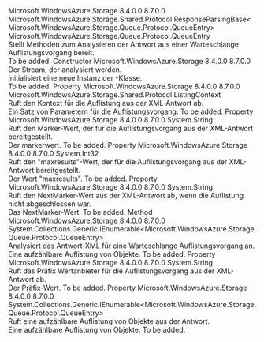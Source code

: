 <Type Name="ListQueuesResponse" FullName="Microsoft.WindowsAzure.Storage.Queue.Protocol.ListQueuesResponse">
  <TypeSignature Language="C#" Value="public sealed class ListQueuesResponse : Microsoft.WindowsAzure.Storage.Shared.Protocol.ResponseParsingBase&lt;Microsoft.WindowsAzure.Storage.Queue.Protocol.QueueEntry&gt;" />
  <TypeSignature Language="ILAsm" Value=".class public auto ansi sealed beforefieldinit ListQueuesResponse extends Microsoft.WindowsAzure.Storage.Shared.Protocol.ResponseParsingBase`1&lt;class Microsoft.WindowsAzure.Storage.Queue.Protocol.QueueEntry&gt;" />
  <TypeSignature Language="DocId" Value="T:Microsoft.WindowsAzure.Storage.Queue.Protocol.ListQueuesResponse" />
  <TypeSignature Language="VB.NET" Value="Public NotInheritable Class ListQueuesResponse&#xA;Inherits ResponseParsingBase(Of QueueEntry)" />
  <TypeSignature Language="F#" Value="type ListQueuesResponse = class&#xA;    inherit ResponseParsingBase&lt;QueueEntry&gt;" />
  <AssemblyInfo>
    <AssemblyName>Microsoft.WindowsAzure.Storage</AssemblyName>
    <AssemblyVersion>8.4.0.0</AssemblyVersion>
    <AssemblyVersion>8.7.0.0</AssemblyVersion>
  </AssemblyInfo>
  <Base>
    <BaseTypeName>Microsoft.WindowsAzure.Storage.Shared.Protocol.ResponseParsingBase&lt;Microsoft.WindowsAzure.Storage.Queue.Protocol.QueueEntry&gt;</BaseTypeName>
    <BaseTypeArguments>
      <BaseTypeArgument TypeParamName="T">Microsoft.WindowsAzure.Storage.Queue.Protocol.QueueEntry</BaseTypeArgument>
    </BaseTypeArguments>
  </Base>
  <Interfaces />
  <Docs>
    <summary>
            Stellt Methoden zum Analysieren der Antwort aus einer Warteschlange Auflistungsvorgang bereit.
            </summary>
    <remarks>To be added.</remarks>
  </Docs>
  <Members>
    <Member MemberName=".ctor">
      <MemberSignature Language="C#" Value="public ListQueuesResponse (System.IO.Stream stream);" />
      <MemberSignature Language="ILAsm" Value=".method public hidebysig specialname rtspecialname instance void .ctor(class System.IO.Stream stream) cil managed" />
      <MemberSignature Language="DocId" Value="M:Microsoft.WindowsAzure.Storage.Queue.Protocol.ListQueuesResponse.#ctor(System.IO.Stream)" />
      <MemberSignature Language="F#" Value="new Microsoft.WindowsAzure.Storage.Queue.Protocol.ListQueuesResponse : System.IO.Stream -&gt; Microsoft.WindowsAzure.Storage.Queue.Protocol.ListQueuesResponse" Usage="new Microsoft.WindowsAzure.Storage.Queue.Protocol.ListQueuesResponse stream" />
      <MemberType>Constructor</MemberType>
      <AssemblyInfo>
        <AssemblyName>Microsoft.WindowsAzure.Storage</AssemblyName>
        <AssemblyVersion>8.4.0.0</AssemblyVersion>
        <AssemblyVersion>8.7.0.0</AssemblyVersion>
      </AssemblyInfo>
      <Parameters>
        <Parameter Name="stream" Type="System.IO.Stream" />
      </Parameters>
      <Docs>
        <param name="stream">Der Stream, der analysiert werden.</param>
        <summary>
            Initialisiert eine neue Instanz der <see cref="T:Microsoft.WindowsAzure.Storage.Queue.Protocol.ListQueuesResponse" />-Klasse.
            </summary>
        <remarks>To be added.</remarks>
      </Docs>
    </Member>
    <Member MemberName="ListingContext">
      <MemberSignature Language="C#" Value="public Microsoft.WindowsAzure.Storage.Shared.Protocol.ListingContext ListingContext { get; }" />
      <MemberSignature Language="ILAsm" Value=".property instance class Microsoft.WindowsAzure.Storage.Shared.Protocol.ListingContext ListingContext" />
      <MemberSignature Language="DocId" Value="P:Microsoft.WindowsAzure.Storage.Queue.Protocol.ListQueuesResponse.ListingContext" />
      <MemberSignature Language="VB.NET" Value="Public ReadOnly Property ListingContext As ListingContext" />
      <MemberSignature Language="F#" Value="member this.ListingContext : Microsoft.WindowsAzure.Storage.Shared.Protocol.ListingContext" Usage="Microsoft.WindowsAzure.Storage.Queue.Protocol.ListQueuesResponse.ListingContext" />
      <MemberType>Property</MemberType>
      <AssemblyInfo>
        <AssemblyName>Microsoft.WindowsAzure.Storage</AssemblyName>
        <AssemblyVersion>8.4.0.0</AssemblyVersion>
        <AssemblyVersion>8.7.0.0</AssemblyVersion>
      </AssemblyInfo>
      <ReturnValue>
        <ReturnType>Microsoft.WindowsAzure.Storage.Shared.Protocol.ListingContext</ReturnType>
      </ReturnValue>
      <Docs>
        <summary>
            Ruft den Kontext für die Auflistung aus der XML-Antwort ab.
            </summary>
        <value>Ein Satz von Parametern für die Auflistungsvorgang.</value>
        <remarks>To be added.</remarks>
      </Docs>
    </Member>
    <Member MemberName="Marker">
      <MemberSignature Language="C#" Value="public string Marker { get; }" />
      <MemberSignature Language="ILAsm" Value=".property instance string Marker" />
      <MemberSignature Language="DocId" Value="P:Microsoft.WindowsAzure.Storage.Queue.Protocol.ListQueuesResponse.Marker" />
      <MemberSignature Language="VB.NET" Value="Public ReadOnly Property Marker As String" />
      <MemberSignature Language="F#" Value="member this.Marker : string" Usage="Microsoft.WindowsAzure.Storage.Queue.Protocol.ListQueuesResponse.Marker" />
      <MemberType>Property</MemberType>
      <AssemblyInfo>
        <AssemblyName>Microsoft.WindowsAzure.Storage</AssemblyName>
        <AssemblyVersion>8.4.0.0</AssemblyVersion>
        <AssemblyVersion>8.7.0.0</AssemblyVersion>
      </AssemblyInfo>
      <ReturnValue>
        <ReturnType>System.String</ReturnType>
      </ReturnValue>
      <Docs>
        <summary>
            Ruft den Marker-Wert, der für die Auflistungsvorgang aus der XML-Antwort bereitgestellt.
            </summary>
        <value>Der markerwert.</value>
        <remarks>To be added.</remarks>
      </Docs>
    </Member>
    <Member MemberName="MaxResults">
      <MemberSignature Language="C#" Value="public int MaxResults { get; }" />
      <MemberSignature Language="ILAsm" Value=".property instance int32 MaxResults" />
      <MemberSignature Language="DocId" Value="P:Microsoft.WindowsAzure.Storage.Queue.Protocol.ListQueuesResponse.MaxResults" />
      <MemberSignature Language="VB.NET" Value="Public ReadOnly Property MaxResults As Integer" />
      <MemberSignature Language="F#" Value="member this.MaxResults : int" Usage="Microsoft.WindowsAzure.Storage.Queue.Protocol.ListQueuesResponse.MaxResults" />
      <MemberType>Property</MemberType>
      <AssemblyInfo>
        <AssemblyName>Microsoft.WindowsAzure.Storage</AssemblyName>
        <AssemblyVersion>8.4.0.0</AssemblyVersion>
        <AssemblyVersion>8.7.0.0</AssemblyVersion>
      </AssemblyInfo>
      <ReturnValue>
        <ReturnType>System.Int32</ReturnType>
      </ReturnValue>
      <Docs>
        <summary>
            Ruft den "maxresults"-Wert, der für die Auflistungsvorgang aus der XML-Antwort bereitgestellt.
            </summary>
        <value>Der Wert "maxresults".</value>
        <remarks>To be added.</remarks>
      </Docs>
    </Member>
    <Member MemberName="NextMarker">
      <MemberSignature Language="C#" Value="public string NextMarker { get; }" />
      <MemberSignature Language="ILAsm" Value=".property instance string NextMarker" />
      <MemberSignature Language="DocId" Value="P:Microsoft.WindowsAzure.Storage.Queue.Protocol.ListQueuesResponse.NextMarker" />
      <MemberSignature Language="VB.NET" Value="Public ReadOnly Property NextMarker As String" />
      <MemberSignature Language="F#" Value="member this.NextMarker : string" Usage="Microsoft.WindowsAzure.Storage.Queue.Protocol.ListQueuesResponse.NextMarker" />
      <MemberType>Property</MemberType>
      <AssemblyInfo>
        <AssemblyName>Microsoft.WindowsAzure.Storage</AssemblyName>
        <AssemblyVersion>8.4.0.0</AssemblyVersion>
        <AssemblyVersion>8.7.0.0</AssemblyVersion>
      </AssemblyInfo>
      <ReturnValue>
        <ReturnType>System.String</ReturnType>
      </ReturnValue>
      <Docs>
        <summary>
            Ruft den NextMarker-Wert aus der XML-Antwort ab, wenn die Auflistung nicht abgeschlossen war.
            </summary>
        <value>Das NextMarker-Wert.</value>
        <remarks>To be added.</remarks>
      </Docs>
    </Member>
    <Member MemberName="ParseXml">
      <MemberSignature Language="C#" Value="protected override System.Collections.Generic.IEnumerable&lt;Microsoft.WindowsAzure.Storage.Queue.Protocol.QueueEntry&gt; ParseXml ();" />
      <MemberSignature Language="ILAsm" Value=".method familyhidebysig virtual instance class System.Collections.Generic.IEnumerable`1&lt;class Microsoft.WindowsAzure.Storage.Queue.Protocol.QueueEntry&gt; ParseXml() cil managed" />
      <MemberSignature Language="DocId" Value="M:Microsoft.WindowsAzure.Storage.Queue.Protocol.ListQueuesResponse.ParseXml" />
      <MemberSignature Language="VB.NET" Value="Protected Overrides Function ParseXml () As IEnumerable(Of QueueEntry)" />
      <MemberSignature Language="F#" Value="override this.ParseXml : unit -&gt; seq&lt;Microsoft.WindowsAzure.Storage.Queue.Protocol.QueueEntry&gt;" Usage="listQueuesResponse.ParseXml " />
      <MemberType>Method</MemberType>
      <AssemblyInfo>
        <AssemblyName>Microsoft.WindowsAzure.Storage</AssemblyName>
        <AssemblyVersion>8.4.0.0</AssemblyVersion>
        <AssemblyVersion>8.7.0.0</AssemblyVersion>
      </AssemblyInfo>
      <ReturnValue>
        <ReturnType>System.Collections.Generic.IEnumerable&lt;Microsoft.WindowsAzure.Storage.Queue.Protocol.QueueEntry&gt;</ReturnType>
      </ReturnValue>
      <Parameters />
      <Docs>
        <summary>
            Analysiert das Antwort-XML für eine Warteschlange Auflistungsvorgang an.
            </summary>
        <returns>Eine aufzählbare Auflistung von <see cref="T:Microsoft.WindowsAzure.Storage.Queue.Protocol.QueueEntry" /> Objekte.</returns>
        <remarks>To be added.</remarks>
      </Docs>
    </Member>
    <Member MemberName="Prefix">
      <MemberSignature Language="C#" Value="public string Prefix { get; }" />
      <MemberSignature Language="ILAsm" Value=".property instance string Prefix" />
      <MemberSignature Language="DocId" Value="P:Microsoft.WindowsAzure.Storage.Queue.Protocol.ListQueuesResponse.Prefix" />
      <MemberSignature Language="VB.NET" Value="Public ReadOnly Property Prefix As String" />
      <MemberSignature Language="F#" Value="member this.Prefix : string" Usage="Microsoft.WindowsAzure.Storage.Queue.Protocol.ListQueuesResponse.Prefix" />
      <MemberType>Property</MemberType>
      <AssemblyInfo>
        <AssemblyName>Microsoft.WindowsAzure.Storage</AssemblyName>
        <AssemblyVersion>8.4.0.0</AssemblyVersion>
        <AssemblyVersion>8.7.0.0</AssemblyVersion>
      </AssemblyInfo>
      <ReturnValue>
        <ReturnType>System.String</ReturnType>
      </ReturnValue>
      <Docs>
        <summary>
            Ruft das Präfix Wertanbieter für die Auflistungsvorgang aus der XML-Antwort ab.
            </summary>
        <value>Der Präfix-Wert.</value>
        <remarks>To be added.</remarks>
      </Docs>
    </Member>
    <Member MemberName="Queues">
      <MemberSignature Language="C#" Value="public System.Collections.Generic.IEnumerable&lt;Microsoft.WindowsAzure.Storage.Queue.Protocol.QueueEntry&gt; Queues { get; }" />
      <MemberSignature Language="ILAsm" Value=".property instance class System.Collections.Generic.IEnumerable`1&lt;class Microsoft.WindowsAzure.Storage.Queue.Protocol.QueueEntry&gt; Queues" />
      <MemberSignature Language="DocId" Value="P:Microsoft.WindowsAzure.Storage.Queue.Protocol.ListQueuesResponse.Queues" />
      <MemberSignature Language="VB.NET" Value="Public ReadOnly Property Queues As IEnumerable(Of QueueEntry)" />
      <MemberSignature Language="F#" Value="member this.Queues : seq&lt;Microsoft.WindowsAzure.Storage.Queue.Protocol.QueueEntry&gt;" Usage="Microsoft.WindowsAzure.Storage.Queue.Protocol.ListQueuesResponse.Queues" />
      <MemberType>Property</MemberType>
      <AssemblyInfo>
        <AssemblyName>Microsoft.WindowsAzure.Storage</AssemblyName>
        <AssemblyVersion>8.4.0.0</AssemblyVersion>
        <AssemblyVersion>8.7.0.0</AssemblyVersion>
      </AssemblyInfo>
      <ReturnValue>
        <ReturnType>System.Collections.Generic.IEnumerable&lt;Microsoft.WindowsAzure.Storage.Queue.Protocol.QueueEntry&gt;</ReturnType>
      </ReturnValue>
      <Docs>
        <summary>
            Ruft eine aufzählbare Auflistung von <see cref="T:Microsoft.WindowsAzure.Storage.Queue.Protocol.QueueEntry" /> Objekte aus der Antwort.
            </summary>
        <value>Eine aufzählbare Auflistung von <see cref="T:Microsoft.WindowsAzure.Storage.Queue.Protocol.QueueEntry" /> Objekte.</value>
        <remarks>To be added.</remarks>
      </Docs>
    </Member>
  </Members>
</Type>